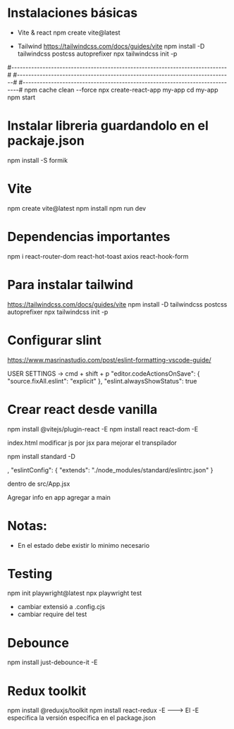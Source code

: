 # Instalaciones básicas

- Vite & react
  npm create vite@latest

- Tailwind
  https://tailwindcss.com/docs/guides/vite
  npm install -D tailwindcss postcss autoprefixer
  npx tailwindcss init -p

#----------------------------------------------------------------------------#
#----------------------------------------------------------------------------#
#----------------------------------------------------------------------------#
npm cache clean --force
npx create-react-app my-app
cd my-app
npm start

# Instalar libreria guardandolo en el packaje.json

npm install -S formik

# Vite

npm create vite@latest
npm install
npm run dev

# Dependencias importantes

npm i react-router-dom react-hot-toast axios react-hook-form

# Para instalar tailwind

https://tailwindcss.com/docs/guides/vite
npm install -D tailwindcss postcss autoprefixer
npx tailwindcss init -p

# Configurar slint

https://www.masrinastudio.com/post/eslint-formatting-vscode-guide/

USER SETTINGS -> cmd + shift + p
"editor.codeActionsOnSave": {
"source.fixAll.eslint": "explicit"
},
"eslint.alwaysShowStatus": true

# Crear react desde vanilla

npm install @vitejs/plugin-react -E
npm install react react-dom -E

<!-- * crear vite.config.js -->

index.html
modificar js por jsx para mejorar el transpilador

<!-- * intalar standard JS  -->

npm install standard -D

<!-- * agregar el linter en packaje.json:  -->

,
"eslintConfig": {
"extends": "./node_modules/standard/eslintrc.json"
}

<!-- * Crear carpeta src -->

dentro de src/App.jsx

<!-- * Agregar app a main -->

Agregar info en app
agregar a main

# Notas:

- En el estado debe existir lo minimo necesario

# Testing

npm init playwright@latest
npx playwright test

- cambiar extensió a .config.cjs
- cambiar require del test

# Debounce

npm install just-debounce-it -E

# Redux toolkit

npm install @reduxjs/toolkit
npm install react-redux -E ---> El -E especifica la versión específica en el package.json
